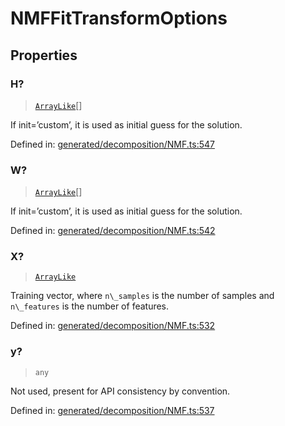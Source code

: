 # NMFFitTransformOptions

## Properties

### H?

> [`ArrayLike`](../types/ArrayLike.md)[]

If init=’custom’, it is used as initial guess for the solution.

Defined in:  [generated/decomposition/NMF.ts:547](https://github.com/transitive-bullshit/scikit-learn-ts/blob/b59c1ff/packages/sklearn/src/generated/decomposition/NMF.ts#L547)

### W?

> [`ArrayLike`](../types/ArrayLike.md)[]

If init=’custom’, it is used as initial guess for the solution.

Defined in:  [generated/decomposition/NMF.ts:542](https://github.com/transitive-bullshit/scikit-learn-ts/blob/b59c1ff/packages/sklearn/src/generated/decomposition/NMF.ts#L542)

### X?

> [`ArrayLike`](../types/ArrayLike.md)

Training vector, where `n\_samples` is the number of samples and `n\_features` is the number of features.

Defined in:  [generated/decomposition/NMF.ts:532](https://github.com/transitive-bullshit/scikit-learn-ts/blob/b59c1ff/packages/sklearn/src/generated/decomposition/NMF.ts#L532)

### y?

> `any`

Not used, present for API consistency by convention.

Defined in:  [generated/decomposition/NMF.ts:537](https://github.com/transitive-bullshit/scikit-learn-ts/blob/b59c1ff/packages/sklearn/src/generated/decomposition/NMF.ts#L537)
